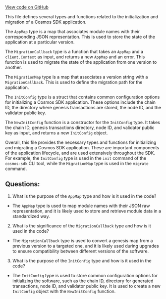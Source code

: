 [View code on GitHub](https://github.com/cosmos/cosmos-sdk/blob/main/x/genutil/types/types.go)

This file defines several types and functions related to the initialization and migration of a Cosmos SDK application. 

The `AppMap` type is a map that associates module names with their corresponding JSON representation. This is used to store the state of the application at a particular version. 

The `MigrationCallback` type is a function that takes an `AppMap` and a `client.Context` as input, and returns a new `AppMap` and an error. This function is used to migrate the state of the application from one version to another. 

The `MigrationMap` type is a map that associates a version string with a `MigrationCallback`. This is used to define the migration path for the application. 

The `InitConfig` type is a struct that contains common configuration options for initializing a Cosmos SDK application. These options include the chain ID, the directory where genesis transactions are stored, the node ID, and the validator public key. 

The `NewInitConfig` function is a constructor for the `InitConfig` type. It takes the chain ID, genesis transactions directory, node ID, and validator public key as input, and returns a new `InitConfig` object. 

Overall, this file provides the necessary types and functions for initializing and migrating a Cosmos SDK application. These are important components of the application lifecycle, and are used extensively throughout the SDK. For example, the `InitConfig` type is used in the `init` command of the `cosmos-sdk` CLI tool, while the `MigrationMap` type is used in the `migrate` command.
## Questions: 
 1. What is the purpose of the `AppMap` type and how is it used in the code?
- The `AppMap` type is used to map module names with their JSON raw representation, and it is likely used to store and retrieve module data in a standardized way.

2. What is the significance of the `MigrationCallback` type and how is it used in the code?
- The `MigrationCallback` type is used to convert a genesis map from a previous version to a targeted one, and it is likely used during upgrades to ensure compatibility between different versions of the software.

3. What is the purpose of the `InitConfig` type and how is it used in the code?
- The `InitConfig` type is used to store common configuration options for initializing the software, such as the chain ID, directory for generated transactions, node ID, and validator public key. It is used to create a new `InitConfig` object with the `NewInitConfig` function.